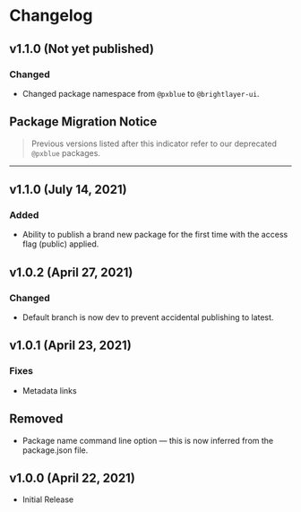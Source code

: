 # Changelog

## v1.1.0 (Not yet published)

### Changed

-   Changed package namespace from `@pxblue` to `@brightlayer-ui`.

## Package Migration Notice

> Previous versions listed after this indicator refer to our deprecated `@pxblue` packages.

---

## v1.1.0 (July 14, 2021)

### Added

-   Ability to publish a brand new package for the first time with the access flag (public) applied.

## v1.0.2 (April 27, 2021)

### Changed

-   Default branch is now dev to prevent accidental publishing to latest.

## v1.0.1 (April 23, 2021)

### Fixes

-   Metadata links

## Removed

-   Package name command line option — this is now inferred from the package.json file.

## v1.0.0 (April 22, 2021)

-   Initial Release
